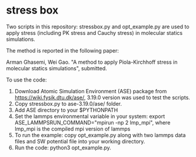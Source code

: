 # stress box
Two scripts in this repository: stressbox.py and opt_example.py are used to apply stress (including PK stress and Cauchy stress) in molecular statics simulations.

The method is reported in the following paper:

Arman Ghasemi, Wei Gao. "A method to apply Piola-Kirchhoff stress in molecular statics simulations", submitted. 

To use the code:
1. Download Atomic Simulation Environment (ASE) package from https://wiki.fysik.dtu.dk/ase/, 3.19.0 version was used to test the scripts.
2. Copy stressbox.py to ase-3.19.0/ase/ folder.
3. Add ASE directory to your $PYTHONPATH
4. Set the lammps environmental variable in your system: export ASE_LAMMPSRUN_COMMAND="mpirun -np 2 lmp_mpi", where lmp_mpi is the compiled mpi version of lammps 
5. To run the example: copy opt_example.py along with two lammps data files and SW potential file into your working directory.
6. Run the code: python3 opt_example.py.
